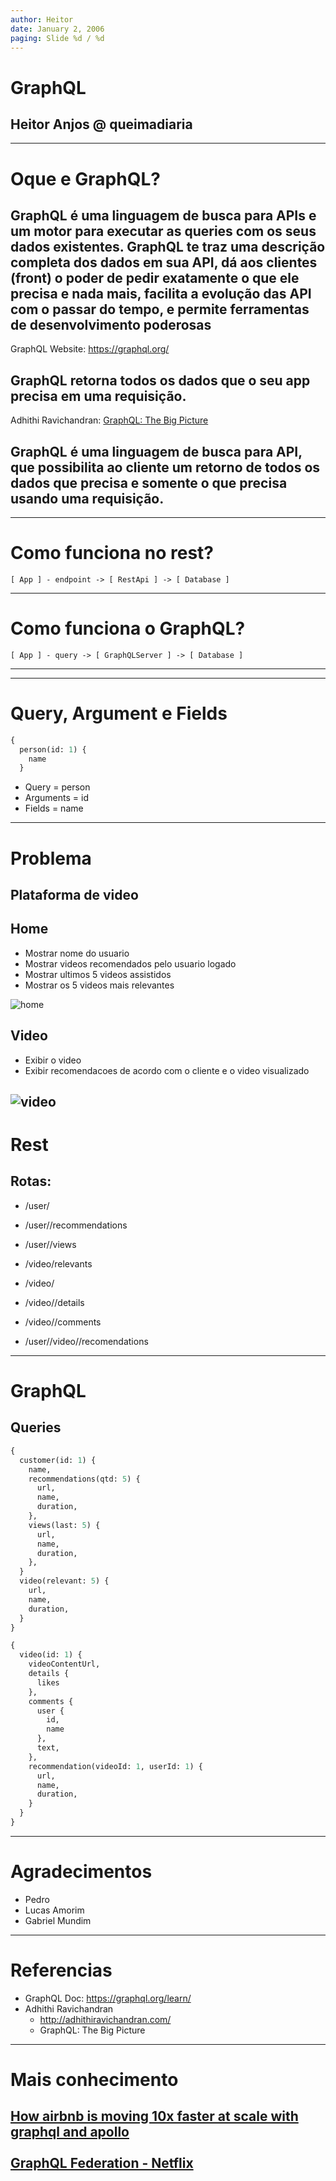 ```yaml
---
author: Heitor
date: January 2, 2006
paging: Slide %d / %d
---
```


# GraphQL
## Heitor Anjos @ queimadiaria

---

# Oque e GraphQL?

## GraphQL é uma linguagem de busca para APIs e um motor para executar as queries com os seus dados existentes. GraphQL te traz uma descrição completa dos dados em sua API, dá aos clientes (front) o poder de pedir exatamente o que ele precisa e nada mais, facilita a evolução das API com o passar do tempo, e permite ferramentas de desenvolvimento poderosas
  GraphQL Website: https://graphql.org/

## GraphQL retorna todos os dados que o seu app precisa em uma requisição.
  Adhithi Ravichandran: [GraphQL: The Big Picture](https://app.pluralsight.com/courses/c903e73b-cf1c-4c30-8548-279088986422/table-of-contents)

## GraphQL é uma linguagem de busca para API, que possibilita ao cliente um retorno de todos os dados que precisa e somente o que precisa usando uma requisição.
---

# Como funciona no rest?
  ~~~graph-easy --as=boxart
  [ App ] - endpoint -> [ RestApi ] -> [ Database ]
  ~~~
---

# Como funciona o GraphQL?
  ~~~graph-easy --as=boxart
  [ App ] - query -> [ GraphQLServer ] -> [ Database ]
  ~~~
---

---
# Query, Argument e Fields

```graphql
{
  person(id: 1) {
    name
  }
```
- Query = person
- Arguments = id
- Fields = name

---
# Problema

## Plataforma de video

## Home
- Mostrar nome do usuario 
- Mostrar videos recomendados pelo usuario logado
- Mostrar ultimos 5 videos assistidos
- Mostrar os 5 videos mais relevantes

![home](./docs/images/home.png)

## Video
- Exibir o video
- Exibir recomendacoes de acordo com o cliente e o video visualizado

![video](./docs/images/video.png)
---

# Rest

## Rotas:
- /user/<id>
- /user/<id>/recommendations
- /user/<id>/views
- /video/relevants

- /video/<id>
- /video/<id>/details
- /video/<id>/comments
- /user/<id>/video/<id>/recomendations

--- 
# GraphQL

## Queries
```graphql
{
  customer(id: 1) {
    name,
    recommendations(qtd: 5) {
      url,
      name,
      duration,
    },
    views(last: 5) {
      url,
      name,
      duration,
    },
  }
  video(relevant: 5) {
    url,
    name,
    duration,
  }
}
```

```graphql
{
  video(id: 1) {
    videoContentUrl,
    details {
      likes
    },
    comments {
      user {
        id,
        name
      },
      text,
    },
    recommendation(videoId: 1, userId: 1) {
      url,
      name,
      duration,
    }
  }
}
```
---
# Agradecimentos

- Pedro 
- Lucas Amorim
- Gabriel Mundim
---
# Referencias
- GraphQL Doc: https://graphql.org/learn/
- Adhithi Ravichandran
  - http://adhithiravichandran.com/
  - GraphQL: The Big Picture
---
# Mais conhecimento

[How airbnb is moving 10x faster at scale with graphql and apollo](https://medium.com/novvum/how-companies-are-using-graphql-and-what-they-migrated-from-844b1d8a164b)
<br><br>
[GraphQL Federation - Netflix](https://www.youtube.com/watch?v=QrEOvHdH2Cg)
---
